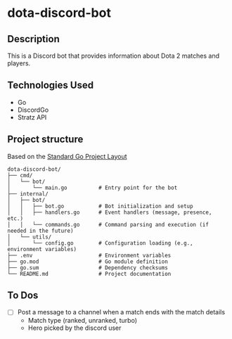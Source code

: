 # dota-discord-bot

## Description

This is a Discord bot that provides information about Dota 2 matches and players.

## Technologies Used

- Go
- DiscordGo
- Stratz API

## Project structure
Based on the [Standard Go Project Layout](https://github.com/golang-standards/project-layout?tab=readme-ov-files)
```
dota-discord-bot/
├── cmd/
│   └── bot/
│       └── main.go          # Entry point for the bot
├── internal/
│   ├── bot/
│   │   ├── bot.go           # Bot initialization and setup
│   │   ├── handlers.go      # Event handlers (message, presence, etc.)
│   │   └── commands.go      # Command parsing and execution (if needed in the future)
│   └── utils/
│       └── config.go        # Configuration loading (e.g., environment variables)
├── .env                     # Environment variables
├── go.mod                   # Go module definition
├── go.sum                   # Dependency checksums
└── README.md                # Project documentation
```

## To Dos

- [ ] Post a message to a channel when a match ends with the match details
  - Match type (ranked, unranked, turbo)
  - Hero picked by the discord user

